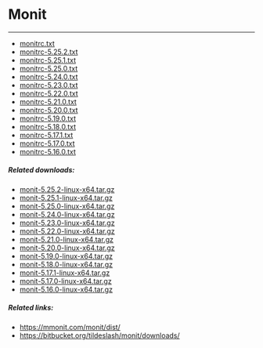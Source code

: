 # Monit

---

<ul>
  <li><a href="monitrc.txt">monitrc.txt</a></li>
  <li><a href="monitrc-5.25.2.txt">monitrc-5.25.2.txt</a></li>
  <li><a href="monitrc-5.25.1.txt">monitrc-5.25.1.txt</a></li>
  <li><a href="monitrc-5.25.0.txt">monitrc-5.25.0.txt</a></li>
  <li><a href="monitrc-5.24.0.txt">monitrc-5.24.0.txt</a></li>
  <li><a href="monitrc-5.23.0.txt">monitrc-5.23.0.txt</a></li>
  <li><a href="monitrc-5.22.0.txt">monitrc-5.22.0.txt</a></li>
  <li><a href="monitrc-5.21.0.txt">monitrc-5.21.0.txt</a></li>
  <li><a href="monitrc-5.20.0.txt">monitrc-5.20.0.txt</a></li>
  <li><a href="monitrc-5.19.0.txt">monitrc-5.19.0.txt</a></li>
  <li><a href="monitrc-5.18.0.txt">monitrc-5.18.0.txt</a></li>
  <li><a href="monitrc-5.17.1.txt">monitrc-5.17.1.txt</a></li>
  <li><a href="monitrc-5.17.0.txt">monitrc-5.17.0.txt</a></li>
  <li><a href="monitrc-5.16.0.txt">monitrc-5.16.0.txt</a></li>
</ul>
  
<h5>Related downloads:</h5>

<ul>
  <li><a href="monit-5.25.2-linux-x64.tar.gz">monit-5.25.2-linux-x64.tar.gz</a></li>
  <li><a href="monit-5.25.1-linux-x64.tar.gz">monit-5.25.1-linux-x64.tar.gz</a></li>
  <li><a href="monit-5.25.0-linux-x64.tar.gz">monit-5.25.0-linux-x64.tar.gz</a></li>
  <li><a href="monit-5.24.0-linux-x64.tar.gz">monit-5.24.0-linux-x64.tar.gz</a></li>
  <li><a href="monit-5.23.0-linux-x64.tar.gz">monit-5.23.0-linux-x64.tar.gz</a></li>
  <li><a href="monit-5.22.0-linux-x64.tar.gz">monit-5.22.0-linux-x64.tar.gz</a></li>
  <li><a href="monit-5.21.0-linux-x64.tar.gz">monit-5.21.0-linux-x64.tar.gz</a></li>
  <li><a href="monit-5.20.0-linux-x64.tar.gz">monit-5.20.0-linux-x64.tar.gz</a></li>
  <li><a href="monit-5.19.0-linux-x64.tar.gz">monit-5.19.0-linux-x64.tar.gz</a></li>
  <li><a href="monit-5.18.0-linux-x64.tar.gz">monit-5.18.0-linux-x64.tar.gz</a></li>
  <li><a href="monit-5.17.1-linux-x64.tar.gz">monit-5.17.1-linux-x64.tar.gz</a></li>
  <li><a href="monit-5.17.0-linux-x64.tar.gz">monit-5.17.0-linux-x64.tar.gz</a></li>
  <li><a href="monit-5.16.0-linux-x64.tar.gz">monit-5.16.0-linux-x64.tar.gz</a></li>
</ul>

<h5>Related links:</h5>

<ul>
  <li><a href="https://mmonit.com/monit/dist/">https://mmonit.com/monit/dist/</a></li>
  <li><a href="https://bitbucket.org/tildeslash/monit/downloads/">https://bitbucket.org/tildeslash/monit/downloads/</a></li>
</ul>
